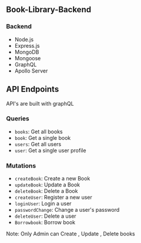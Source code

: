 ## Book-Library-Backend

### Backend
- Node.js
- Express.js
- MongoDB
- Mongoose
- GraphQL
- Apollo Server

## API Endpoints

API's are built with graphQL

### Queries

- `books`: Get all books
- `book`: Get a single book
- `users`: Get all users
- `user`: Get a single user profile

### Mutations

- `createBook`: Create a new Book
- `updateBook`: Update a Book
- `deleteBook`: Delete a Book
- `createUser`: Register a new user
- `loginUser`: Login a user
- `passwordChange`: Change a user's password
- `deleteUser`: Delete a user
- `Borrowbook`: Borrow book


Note: Only Admin can Create , Update , Delete books